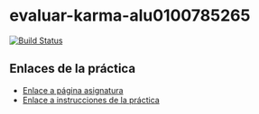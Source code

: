 # evaluar-karma-alu0100785265
[![Build Status](https://travis-ci.org/ULL-ESIT-DSI-1617/evaluar-karma-alu0100785265.svg?branch=master)](https://travis-ci.org/ULL-ESIT-DSI-1617/evaluar-karma-alu0100785265)

## Enlaces de la práctica
* [Enlace a página asignatura](https://campusvirtual.ull.es/1617/course/view.php?id=1136)
* [Enlace a instrucciones de la práctica](https://campusvirtual.ull.es/1617/mod/assign/view.php?id=204404)
